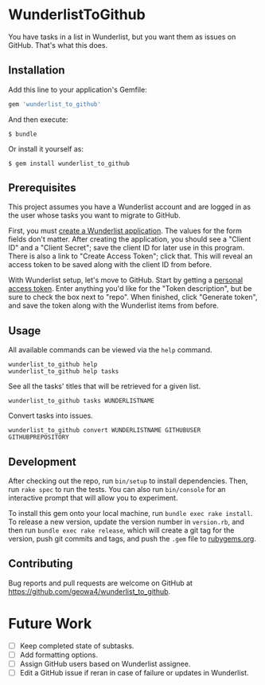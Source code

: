 # WunderlistToGithub

You have tasks in a list in Wunderlist, but
you want them as issues on GitHub.
That's what this does.

## Installation

Add this line to your application's Gemfile:

```ruby
gem 'wunderlist_to_github'
```

And then execute:

    $ bundle

Or install it yourself as:

    $ gem install wunderlist_to_github

## Prerequisites

This project assumes you have a Wunderlist account and are logged in as the user whose tasks you want to migrate to GitHub.

First, you must [create a Wunderlist application](https://developer.wunderlist.com/apps/new).
The values for the form fields don't matter.
After creating the application, you should see a "Client ID" and a "Client Secret"; save the client ID for later use in this program.
There is also a link to "Create Access Token"; click that.
This will reveal an access token to be saved along with the client ID from before.

With Wunderlist setup, let's move to GitHub.
Start by getting a [personal access token](https://github.com/settings/tokens).
Enter anything you'd like for the "Token description", but be sure to check the box next to "repo".
When finished, click "Generate token", and
save the token along with the Wunderlist items from before.

## Usage

All available commands can be viewed via the `help` command.

```
wunderlist_to_github help
wunderlist_to_github help tasks
```

See all the tasks' titles that will be retrieved for a given list.

```
wunderlist_to_github tasks WUNDERLISTNAME
```

Convert tasks into issues.

```
wunderlist_to_github convert WUNDERLISTNAME GITHUBUSER GITHUBPREPOSITORY
```

## Development

After checking out the repo, run `bin/setup` to install dependencies.
Then, run `rake spec` to run the tests.
You can also run `bin/console` for an interactive prompt that will allow you to experiment.

To install this gem onto your local machine, run `bundle exec rake install`.
To release a new version, update the version number in `version.rb`, and
then run `bundle exec rake release`, which will create a git tag for the version, push git commits and tags, and push the `.gem` file to [rubygems.org](https://rubygems.org).

## Contributing

Bug reports and pull requests are welcome on GitHub at https://github.com/geowa4/wunderlist_to_github.

# Future Work

- [ ] Keep completed state of subtasks.
- [ ] Add formatting options.
- [ ] Assign GitHub users based on Wunderlist assignee.
- [ ] Edit a GitHub issue if reran in case of failure or updates in Wunderlist.
